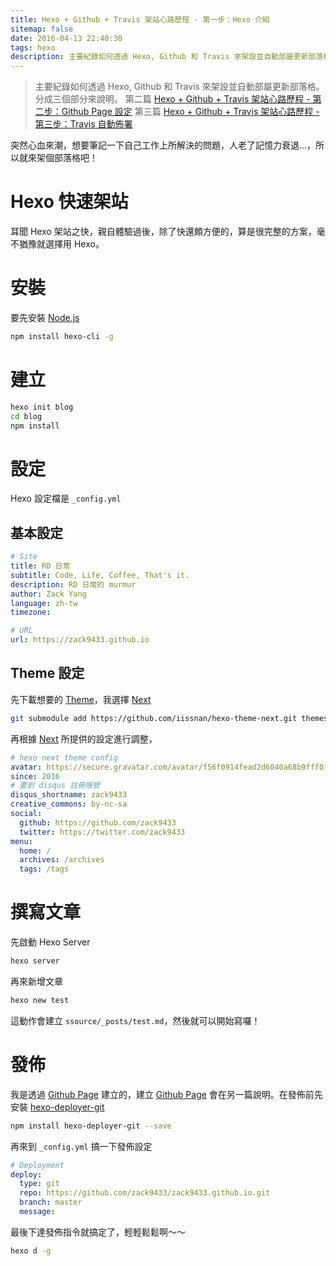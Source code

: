 ```yaml
---
title: Hexo + Github + Travis 架站心路歷程 - 第一步：Hexo 介紹
sitemap: false
date: 2016-04-13 22:40:30
tags: hexo
description: 主要紀錄如何透過 Hexo, Github 和 Travis 來架設並自動部屬更新部落格。分成三個部分來說明。
---
```


> 主要紀錄如何透過 Hexo, Github 和 Travis 來架設並自動部屬更新部落格。分成三個部分來說明。
> 第二篇 [Hexo + Github + Travis 架站心路歷程 - 第二步：Github Page 設定](http://zack9433.github.io/2016/04/14/github-page-intro/)
> 第三篇 [Hexo + Github + Travis 架站心路歷程 - 第三步：Travis 自動佈署](http://zack9433.github.io/2016/04/17/travis-for-blog/)

突然心血來潮，想要筆記一下自己工作上所解決的問題，人老了記憶力衰退...，所以就來架個部落格吧！

# Hexo 快速架站
耳聞 Hexo 架站之快，親自體驗過後，除了快還頗方便的，算是很完整的方案，毫不猶豫就選擇用 Hexo。

# 安裝
要先安裝 [Node.js](https://nodejs.org/en/)
```sh
npm install hexo-cli -g
```
# 建立
```sh
hexo init blog
cd blog
npm install
```
# 設定
Hexo 設定檔是 `_config.yml`
## 基本設定
```yml
# Site
title: RD 日常
subtitle: Code, Life, Coffee, That's it.
description: RD 日常的 murmur
author: Zack Yang
language: zh-tw
timezone:

# URL
url: https://zack9433.github.io
```
## Theme 設定
先下載想要的 [Theme](https://hexo.io/themes/)，我選擇 [Next](https://github.com/iissnan/hexo-theme-next)
```sh
git submodule add https://github.com/iissnan/hexo-theme-next.git themes/next
```
再根據 [Next](https://github.com/iissnan/hexo-theme-next) 所提供的設定進行調整，
```yml
# hexo next theme config
avatar: https://secure.gravatar.com/avatar/f56f0914fead2d6040a68b9fff0f39be
since: 2016
# 要到 disqus 註冊帳號
disqus_shortname: zack9433
creative_commons: by-nc-sa
social:
  github: https://github.com/zack9433
  twitter: https://twitter.com/zack9433
menu:
  home: /
  archives: /archives
  tags: /tags
```

# 撰寫文章
先啟動 Hexo Server
```sh
hexo server
```
再來新增文章
```sh
hexo new test
```
這動作會建立 `ssource/_posts/test.md`，然後就可以開始寫囉！

# 發佈
我是透過 [Github Page](https://pages.github.com/) 建立的，建立 [Github Page](https://pages.github.com/) 會在另一篇說明。在發佈前先安裝 [hexo-deployer-git](https://github.com/iissnan/hexo-theme-next)
```sh
npm install hexo-deployer-git --save
```
再來到 `_config.yml` 搞一下發佈設定
```yml
# Deployment
deploy:
  type: git
  repo: https://github.com/zack9433/zack9433.github.io.git
  branch: master
  message:
```
最後下達發佈指令就搞定了，輕輕鬆鬆啊～～
```sh
hexo d -g
```
